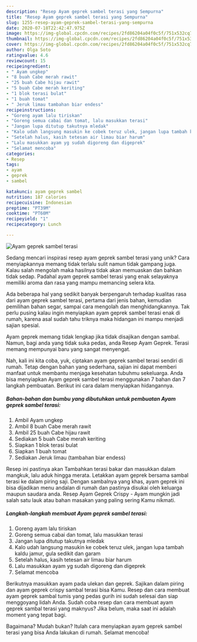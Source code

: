 ```yaml
---
description: "Resep Ayam geprek sambel terasi yang Sempurna"
title: "Resep Ayam geprek sambel terasi yang Sempurna"
slug: 1255-resep-ayam-geprek-sambel-terasi-yang-sempurna
date: 2020-07-18T22:42:47.975Z
image: https://img-global.cpcdn.com/recipes/2fd86204a04f0c5f/751x532cq70/ayam-geprek-sambel-terasi-foto-resep-utama.jpg
thumbnail: https://img-global.cpcdn.com/recipes/2fd86204a04f0c5f/751x532cq70/ayam-geprek-sambel-terasi-foto-resep-utama.jpg
cover: https://img-global.cpcdn.com/recipes/2fd86204a04f0c5f/751x532cq70/ayam-geprek-sambel-terasi-foto-resep-utama.jpg
author: Olga Soto
ratingvalue: 4.6
reviewcount: 15
recipeingredient:
- " Ayam ungkep"
- "8 buah Cabe merah rawit"
- "25 buah Cabe hijau rawit"
- "5 buah Cabe merah keriting"
- "1 blok terasi bulat"
- "1 buah tomat"
- " Jeruk limau tambahan biar endess"
recipeinstructions:
- "Goreng ayam lalu tiriskan"
- "Goreng semua cabai dan tomat, lalu masukkan terasi"
- "Jangan lupa ditutup takutnya mledak"
- "Kalo udah langsung masukin ke cobek teruz ulek, jangan lupa tambah kaldu jamur, gula sedikit dan garam"
- "Setelah halus, kasih tetesan air limau biar harum"
- "Lalu masukkan ayam yg sudah digoreng dan digeprek"
- "Selamat mencoba"
categories:
- Resep
tags:
- ayam
- geprek
- sambel

katakunci: ayam geprek sambel 
nutrition: 187 calories
recipecuisine: Indonesian
preptime: "PT39M"
cooktime: "PT60M"
recipeyield: "1"
recipecategory: Lunch

---
```



![Ayam geprek sambel terasi](https://img-global.cpcdn.com/recipes/2fd86204a04f0c5f/751x532cq70/ayam-geprek-sambel-terasi-foto-resep-utama.jpg)

Sedang mencari inspirasi resep ayam geprek sambel terasi yang unik? Cara menyiapkannya memang tidak terlalu sulit namun tidak gampang juga. Kalau salah mengolah maka hasilnya tidak akan memuaskan dan bahkan tidak sedap. Padahal ayam geprek sambel terasi yang enak selayaknya memiliki aroma dan rasa yang mampu memancing selera kita.

Ada beberapa hal yang sedikit banyak berpengaruh terhadap kualitas rasa dari ayam geprek sambel terasi, pertama dari jenis bahan, kemudian pemilihan bahan segar, sampai cara mengolah dan menghidangkannya. Tak perlu pusing kalau ingin menyiapkan ayam geprek sambel terasi enak di rumah, karena asal sudah tahu triknya maka hidangan ini mampu menjadi sajian spesial.

Ayam geprek memang tidak lengkap jika tidak disajikan dengan sambal. Namun, bagi anda yang tidak suka pedas, anda Resep Ayam Geprek. Terasi memang mempunyai baru yang sangat menyengat.


Nah, kali ini kita coba, yuk, ciptakan ayam geprek sambel terasi sendiri di rumah. Tetap dengan bahan yang sederhana, sajian ini dapat memberi manfaat untuk membantu menjaga kesehatan tubuhmu sekeluarga. Anda bisa menyiapkan Ayam geprek sambel terasi menggunakan 7 bahan dan 7 langkah pembuatan. Berikut ini cara dalam menyiapkan hidangannya.

<!--inarticleads1-->

##### Bahan-bahan dan bumbu yang dibutuhkan untuk pembuatan Ayam geprek sambel terasi:

1. Ambil  Ayam ungkep
1. Ambil 8 buah Cabe merah rawit
1. Ambil 25 buah Cabe hijau rawit
1. Sediakan 5 buah Cabe merah keriting
1. Siapkan 1 blok terasi bulat
1. Siapkan 1 buah tomat
1. Sediakan  Jeruk limau (tambahan biar endess)


Resep ini pastinya akan Tambahkan terasi bakar dan masukkan dalam mangkuk, lalu aduk hingga merata. Letakkan ayam geprek bersama sambal terasi ke dalam piring saji. Dengan sambalnya yang khas, ayam geprek ini bisa dijadikan menu andalan di rumah dan pastinya disukai oleh keluarga maupun saudara anda. Resep Ayam Geprek Crispy - Ayam mungkin jadi salah satu lauk atau bahan masakan yang paling sering Kamu nikmati. 

<!--inarticleads2-->

##### Langkah-langkah membuat Ayam geprek sambel terasi:

1. Goreng ayam lalu tiriskan
1. Goreng semua cabai dan tomat, lalu masukkan terasi
1. Jangan lupa ditutup takutnya mledak
1. Kalo udah langsung masukin ke cobek teruz ulek, jangan lupa tambah kaldu jamur, gula sedikit dan garam
1. Setelah halus, kasih tetesan air limau biar harum
1. Lalu masukkan ayam yg sudah digoreng dan digeprek
1. Selamat mencoba


Berikutnya masukkan ayam pada ulekan dan geprek. Sajikan dalam piring dan ayam geprek crispy sambal terasi bisa Kamu. Resep dan cara membuat ayam geprek sambal tumis yang pedas gurih ini sudah selesai dan siap menggoyang lidah Anda. Sudah coba resep dan cara membuat ayam geprek sambal terasi yang maknyus? Jika belum, maka saat ini adalah moment yang tepat bagi. 

Bagaimana? Mudah bukan? Itulah cara menyiapkan ayam geprek sambel terasi yang bisa Anda lakukan di rumah. Selamat mencoba!

